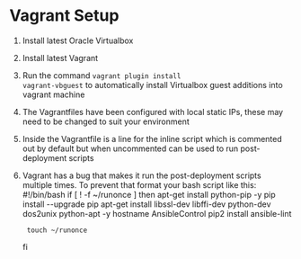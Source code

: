 # Vagrant Setup

1. Install latest Oracle Virtualbox
2. Install latest Vagrant
3. Run the command <code>vagrant plugin install vagrant-vbguest</code> to automatically install Virtualbox guest additions into vagrant machine
4. The Vagrantfiles have been configured with local static IPs, these may need to be changed to suit your environment
5. Inside the Vagrantfile is a line for the inline script which is commented out by default but when uncommented can be used to run post-deployment scripts
6. Vagrant has a bug that makes it run the post-deployment scripts multiple times.  To prevent that format your bash script like this:
	#!/bin/bash
	if [ ! -f ~/runonce ]
	then
		apt-get install python-pip -y
		pip install --upgrade pip
		apt-get install libssl-dev libffi-dev python-dev dos2unix python-apt -y
		hostname AnsibleControl
		pip2 install ansible-lint
	
	
		touch ~/runonce
	fi	
